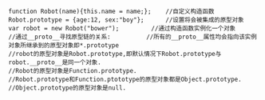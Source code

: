 
    function Robot(name){this.name = name;};	//自定义构造函数
    Robot.prototype = {age:12, sex:"boy"};		//设置将会被集成的原型对象
    var robot = new Robot("bower");			//通过构造函数实例化一个对象
    //通过__proto__寻找原型链的关系:			//所有的__proto__属性均会指向该实例对象所继承到的原型对象即*.prototype
    //robot的原型对象是Robot.prototype,即默认情况下Robot.prototype与robot.__proto__是同一个对象.
    //Robot的原型对象是Function.prototype.
    //Robot.prototype和Function.ptototype的原型对象都是Object.prototype.
    //Object.prototype的原型对象是null.

